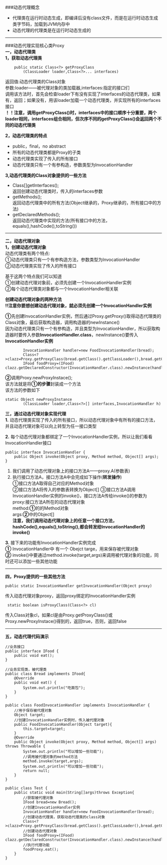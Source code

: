 ###动态代理概念  
* 代理类在运行时动态生成，即编译后没有class文件，而是在运行时动态生成类字节码，加载到JVM内存中
* 动态代理的代理类是在运行时动态生成的  
***
###动态代理实现核心类Proxy  
**一，动态代理类**   
**1，获取动态代理类**  
```
    public static Class<?> getProxyClass
        (ClassLoader loader,Class<?>... interfaces)
```
返回值:动态代理类的Class对象  
参数:loader——被代理对象的类加载器,interfaces:指定的接口们  
调用该方法时，首先会检查loader下有没有实现了interfaces的动态代理类，如果有，返回；如果没有，用该loader加载一个动态代理类，并实现所有的interfaces接口  
**！！注意，调用getProxyClass()时，interfaces中的接口顺序十分重要，两个loader相同，interfaces组合相同，但次序不同的getProxyClass()会返回两个不同的动态代理类**   

**2，动态代理类的特点**  
* public，final，no abstract
* 所有的动态代理类都是Proxy的子类
* 动态代理类实现了传入的所有接口
* 动态代理类只有一个有参构造，参数类型为InvocationHandler    

**3,动态代理类的Class对象提供的一些方法**  
* Class[]getInterfaces();  
返回创建动态代理类时，传入的interfaces参数  
* getMethods();   
返回动态代理类中的所有方法(Object继承的，Proxy继承的，所有接口中的方法)
* getDeclaredMethods();   
返回动态代理类中实现的方法(所有接口中的方法，equals(),hashCode(),toString())
    

***
**二，动态代理对象**   
**1，创建动态代理对象**   
动态代理类有两个特点:   
①动态代理类只有一个有参构造方法，参数类型为InvocationHandler  
②动态代理类实现了传入的所有接口  

基于这两个特点我们可以知道    
①创建动态代理对象前，必须先创建一个InvocationHandler实例  
②每个动态代理类对象都与一个InvocationHandler相关联  

**创建动态代理对象的两种方法**  
**!!注意你要想创建动态代理对象，就必须先创建一个InvocationHandler实例**  

**①**先创建InvocationHandler实例，然后通过Proxy.getProxy()取得动态代理类的Class对象，最后获取构造器，调用构造器的newInstance()  
因为动态代理类只有一个有参构造，并且类型为InvocationHandler，所以获取构造器时要传入参数**InvocationHandler.class**，newInstance()要传入**InvocationHandler实例**
```
        InvocationHandler handler=new FoodInvocationHandler(bread);
        Class<?>clazz=Proxy.getProxyClass(bread.getClass().getClassLoader(),bread.getClass().getInterfaces());
        IFood foodProxy=(IFood) clazz.getDeclaredConstructor(InvocationHandler.class).newInstance(handler);
```

**②**调用Proxy.newProxyInstace();  
该方法就是将**①的步骤**封装成一个方法  
该方法的参数如下  
```
static Object newProxyInstance
        (ClassLoader loader,Class<?>[] interfaces,InvocationHandler h)
```  

**三，通过动态代理对象实现代理**  
**1.** 动态代理类实现了传入的所有接口，所以动态代理对象中有所有的接口方法，并且动态代理对象可以向上转型为任一接口类型  

**2.** 每个动态代理对象都绑定了一个InvocationHandler实例，所以让我们看看InvocationHandler接口  
```
public interface InvocationHandler {
    public Object invoke(Object proxy, Method method, Object[] args);
}
```
1. 我们调用了动态代理对象上的接口方法A——proxy.A(参数表)
2. 执行接口方法A，接口方法A中会完成如下操作(**转发操作**)  
①接口方法A取得自己对应的Method对象  
   ②接口方法A将传入的参数表转换为Object[]
   ③接口方法A调用 InvocationHandler实例的invoke()，接口方法A传给invoke()的参数为  
   proxy:接口方法A所在的动态代理对象    
   method:**①**的的Method对象  
   args:**②**中的Object[]  
   **注意，我们调用动态代理对象上的任意一个接口方法，hashCode(),equals(),toString(),都会转发给InvocationHandler的invoke()**
    
**3.** 接下来的功能有InvocationHandler实例完成  
**①** InvocationHandler中 有一个 Obejct targe，用来保存被代理对象   
**②** invoke()中要通过method.invoke(target,args)来调用被代理对象的功能，同时还可以添加一些其他功能

***
**四，Proxy提供的一些其他方法**
```
public static InvocationHandler getInvocationHandler(Object proxy)
```
传入动态代理对象proxy，返回proxy绑定的InvocationHandler实例  
```
 static boolean isProxyClass(Class<?> cl)
``` 
传入Class对象cl，如果cl是由Proxy.getProxyClass()或Proxy.newProxyInstace()得到的，返回true，否则，返回false
***
**五，动态代理代码演示**
```
//业务接口
public interface IFood {
    public void eat();
}
```
```
//业务实现类，被代理类
public class Bread implements IFood{
    @Override
    public void eat() {
        System.out.println("吃面包");
    }
}
```
```
public class FoodInvocationHandler implements InvocationHandler {
    //用于保存被代理对象
    Object target;
    //创建InvocationHandler实例时，传入被代理对象
    public FoodInvocationHandler(Object target){
        this.target=target;
    }
    @Override
    public Object invoke(Object proxy, Method method, Object[] args) throws Throwable {
        System.out.println("可以增加一些功能");
        //调用被代理对象的method方法
        method.invoke(target,args);
        System.out.println("可以增加一些功能");
        return null;
    }
}
```
```  
public class Test {
    public static void main(String[]args)throws Exception{
        //获取被代理对象
        IFood bread=new Bread();
        //创建InvocationHandler实例
        InvocationHandler handler=new FoodInvocationHandler(bread);
        //创建动态代理类，获取动态代理类的class对象
        Class<?>clazz=Proxy.getProxyClass(bread.getClass().getClassLoader(),bread.getClass().getInterfaces());
        //创建动态代理对象
        IFood foodProxy=(IFood) clazz.getDeclaredConstructor(InvocationHandler.class).newInstance(handler);
        //执行代理功能
        foodProxy.eat();
    }
}
```







